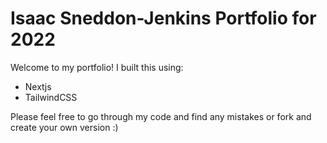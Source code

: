 # Isaac Sneddon-Jenkins Portfolio for 2022

Welcome to my portfolio! I built this using:

- Nextjs
- TailwindCSS

Please feel free to go through my code and find any mistakes or fork and create your own version :)